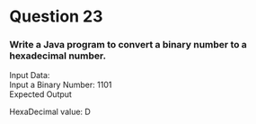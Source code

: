 # Question 23

### Write a Java program to convert a binary number to a hexadecimal number.
Input Data:  
Input a Binary Number: 1101  
Expected Output  

HexaDecimal value: D